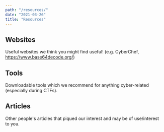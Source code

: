 ```yaml
---
path: "/resources/"
date: "2021-03-26"
title: "Resources"
---
```


## Websites
Useful websites we think you might find useful!
(e.g. CyberChef, https://www.base64decode.org/)

## Tools
Downloadable tools which we recommend for anything cyber-related (especially during CTFs).

## Articles
Other people's articles that piqued our interest and may be of use/interest to you.